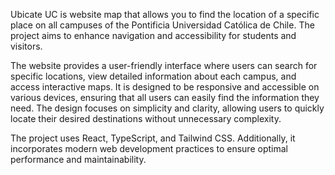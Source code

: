 Ubicate UC is website map that allows you to find the location of a specific place on all campuses of the Pontificia Universidad Católica de Chile. The project aims to enhance navigation and accessibility for students and visitors.

The website provides a user-friendly interface where users can search for specific locations, view detailed information about each campus, and access interactive maps. It is designed to be responsive and accessible on various devices, ensuring that all users can easily find the information they need.
The design focuses on simplicity and clarity, allowing users to quickly locate their desired destinations without unnecessary complexity.

The project uses React, TypeScript, and Tailwind CSS. Additionally, it incorporates modern web development practices to ensure optimal performance and maintainability.
